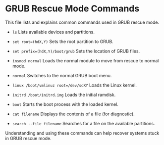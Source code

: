 # GRUB Rescue Mode Commands

This file lists and explains common commands used in GRUB rescue mode.

- `ls` 
  Lists available devices and partitions.

- `set root=(hdX,Y)` 
  Sets the root partition to GRUB.

- `set prefix=(hdX,Y)/boot/grub` 
  Sets the location of GRUB files.

- `insmod normal` 
  Loads the normal module to move from rescue to normal mode.

- `normal`
  Switches to the normal GRUB boot menu.

- `linux /boot/vmlinuz root=/dev/sdXY`
  Loads the Linux kernel.

- `initrd /boot/initrd.img` 
  Loads the initial ramdisk.

- `boot` 
  Starts the boot process with the loaded kernel.

- `cat filename` 
  Displays the contents of a file (for diagnostic).

- `search --file filename` 
  Searches for a file on the available partitions.

Understanding and using these commands can help recover systems stuck in GRUB rescue mode.
